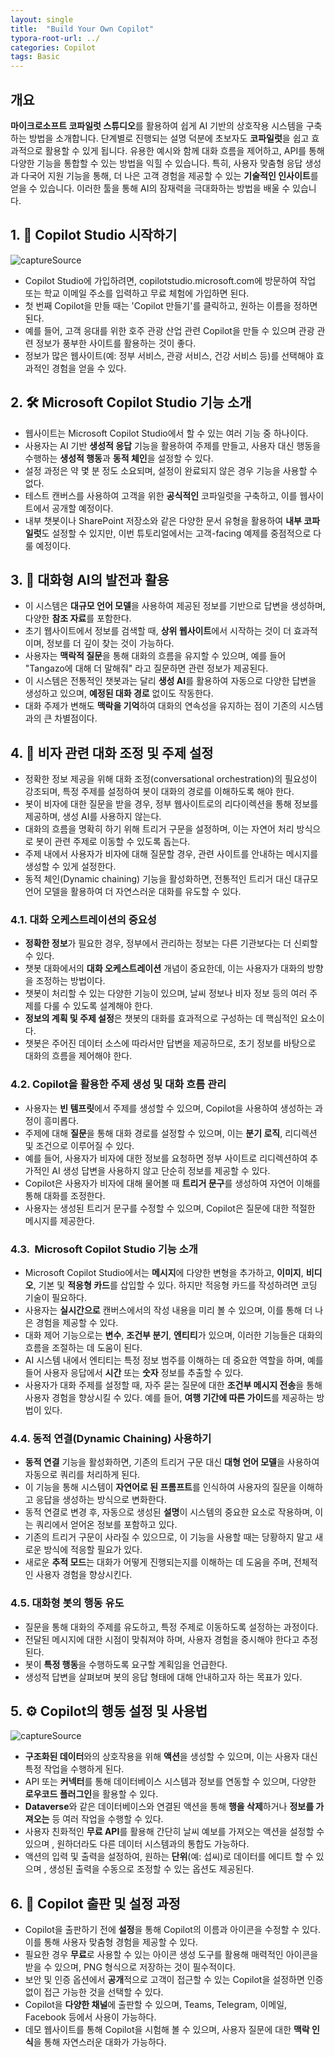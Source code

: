 ```yaml
---
layout: single
title:  "Build Your Own Copilot"
typora-root-url: ../
categories: Copilot
tags: Basic
---
```








## 개요

**마이크로소프트 코파일럿 스튜디오**를 활용하여 쉽게 AI 기반의 상호작용 시스템을 구축하는 방법을 소개합니다. 단계별로 진행되는 설명 덕분에 초보자도 **코파일럿**을 쉽고 효과적으로 활용할 수 있게 됩니다. 유용한 예시와 함께 대화 흐름을 제어하고, API를 통해 다양한 기능을 통합할 수 있는 방법을 익힐 수 있습니다. 특히, 사용자 맞춤형 응답 생성과 다국어 지원 기능을 통해, 더 나은 고객 경험을 제공할 수 있는 **기술적인 인사이트**를 얻을 수 있습니다. 이러한 툴을 통해 AI의 잠재력을 극대화하는 방법을 배울 수 있습니다.

## 1. 🎉 Copilot Studio 시작하기

![captureSource](https://resource-release.s3.ap-northeast-2.amazonaws.com/thumbnails/SCYsIChlyTk/0.jpg)

- Copilot Studio에 가입하려면, copilotstudio.microsoft.com에 방문하여 작업 또는 학교 이메일 주소를 입력하고 무료 체험에 가입하면 된다. 
- 첫 번째 Copilot을 만들 때는 'Copilot 만들기'를 클릭하고, 원하는 이름을 정하면 된다. 
- 예를 들어, 고객 응대를 위한 호주 관광 산업 관련 Copilot을 만들 수 있으며 관광 관련 정보가 풍부한 사이트를 활용하는 것이 좋다. 
- 정보가 많은 웹사이트(예: 정부 서비스, 관광 서비스, 건강 서비스 등)를 선택해야 효과적인 경험을 얻을 수 있다. 



## 2. 🛠️ Microsoft Copilot Studio 기능 소개

- 웹사이트는 Microsoft Copilot Studio에서 할 수 있는 여러 기능 중 하나이다. 
- 사용자는 AI 기반 **생성적 응답** 기능을 활용하여 주제를 만들고, 사용자 대신 행동을 수행하는 **생성적 행동**과 **동적 체인**을 설정할 수 있다. 
- 설정 과정은 약 몇 분 정도 소요되며, 설정이 완료되지 않은 경우 기능을 사용할 수 없다. 
- 테스트 캔버스를 사용하여 고객을 위한 **공식적인** 코파일럿을 구축하고, 이를 웹사이트에서 공개할 예정이다. 
- 내부 챗봇이나 SharePoint 저장소와 같은 다양한 문서 유형을 활용하여 **내부 코파일럿**도 설정할 수 있지만, 이번 튜토리얼에서는 고객-facing 예제를 중점적으로 다룰 예정이다. 



## 3. 🤖 대화형 AI의 발전과 활용

- 이 시스템은 **대규모 언어 모델**을 사용하여 제공된 정보를 기반으로 답변을 생성하며, 다양한 **참조 자료**를 포함한다. 
- 초기 웹사이트에서 정보를 검색할 때, **상위 웹사이트**에서 시작하는 것이 더 효과적이며, 정보를 더 깊이 찾는 것이 가능하다. 
- 사용자는 **맥락적 질문**을 통해 대화의 흐름을 유지할 수 있으며, 예를 들어 "Tangazo에 대해 더 말해줘" 라고 질문하면 관련 정보가 제공된다. 
- 이 시스템은 전통적인 챗봇과는 달리 **생성 AI**를 활용하여 자동으로 다양한 답변을 생성하고 있으며, **예정된 대화 경로** 없이도 작동한다. 
- 대화 주제가 변해도 **맥락을 기억**하여 대화의 연속성을 유지하는 점이 기존의 시스템과의 큰 차별점이다. 



## 4. 🛂 비자 관련 대화 조정 및 주제 설정

- 정확한 정보 제공을 위해 대화 조정(conversational orchestration)의 필요성이 강조되며, 특정 주제를 설정하여 봇이 대화의 경로를 이해하도록 해야 한다. 
- 봇이 비자에 대한 질문을 받을 경우, 정부 웹사이트로의 리다이렉션을 통해 정보를 제공하며, 생성 AI를 사용하지 않는다. 
- 대화의 흐름을 명확히 하기 위해 트리거 구문을 설정하며, 이는 자연어 처리 방식으로 봇이 관련 주제로 이동할 수 있도록 돕는다. 
- 주제 내에서 사용자가 비자에 대해 질문할 경우, 관련 사이트를 안내하는 메시지를 생성할 수 있게 설정한다. 
- 동적 체인(Dynamic chaining) 기능을 활성화하면, 전통적인 트리거 대신 대규모 언어 모델을 활용하여 더 자연스러운 대화를 유도할 수 있다. 

### 4.1. 대화 오케스트레이션의 중요성

- **정확한 정보**가 필요한 경우, 정부에서 관리하는 정보는 다른 기관보다는 더 신뢰할 수 있다. 
- 챗봇 대화에서의 **대화 오케스트레이션** 개념이 중요한데, 이는 사용자가 대화의 방향을 조정하는 방법이다. 
- 챗봇이 처리할 수 있는 다양한 기능이 있으며, 날씨 정보나 비자 정보 등의 여러 주제를 다룰 수 있도록 설계해야 한다. 
- **정보의 계획 및 주제 설정**은 챗봇의 대화를 효과적으로 구성하는 데 핵심적인 요소이다. 
- 챗봇은 주어진 데이터 소스에 따라서만 답변을 제공하므로, 초기 정보를 바탕으로 대화의 흐름을 제어해야 한다. 

### 4.2. Copilot을 활용한 주제 생성 및 대화 흐름 관리

- 사용자는 **빈 템프릿**에서 주제를 생성할 수 있으며, Copilot을 사용하여 생성하는 과정이 흥미롭다. 
- 주제에 대해 **질문**을 통해 대화 경로를 설정할 수 있으며, 이는 **분기 로직**, 리디렉션 및 조건으로 이루어질 수 있다. 
- 예를 들어, 사용자가 비자에 대한 정보를 요청하면 정부 사이트로 리디렉션하여 추가적인 AI 생성 답변을 사용하지 않고 단순히 정보를 제공할 수 있다. 
- Copilot은 사용자가 비자에 대해 물어볼 때 **트리거 문구**를 생성하여 자연어 이해를 통해 대화를 조정한다. 
- 사용자는 생성된 트리거 문구를 수정할 수 있으며, Copilot은 질문에 대한 적절한 메시지를 제공한다. 

### 4.3. ️ Microsoft Copilot Studio 기능 소개

- Microsoft Copilot Studio에서는 **메시지**에 다양한 변형을 추가하고, **이미지**, **비디오**, 기본 및 **적응형 카드**를 삽입할 수 있다. 하지만 적응형 카드를 작성하려면 코딩 기술이 필요하다. 
- 사용자는 **실시간으로** 캔버스에서의 작성 내용을 미리 볼 수 있으며, 이를 통해 더 나은 경험을 제공할 수 있다. 
- 대화 제어 기능으로는 **변수**, **조건부 분기**, **엔티티**가 있으며, 이러한 기능들은 대화의 흐름을 조절하는 데 도움이 된다. 
- AI 시스템 내에서 엔티티는 특정 정보 범주를 이해하는 데 중요한 역할을 하며, 예를 들어 사용자 응답에서 **시간** 또는 **숫자** 정보를 추출할 수 있다. 
- 사용자가 대화 주제를 설정할 때, 자주 묻는 질문에 대한 **조건부 메시지 전송**을 통해 사용자 경험을 향상시킬 수 있다. 예를 들어, **여행 기간에 따른 가이드**를 제공하는 방법이 있다. 

### 4.4. 동적 연결(Dynamic Chaining) 사용하기

- **동적 연결** 기능을 활성화하면, 기존의 트리거 구문 대신 **대형 언어 모델**을 사용하여 자동으로 쿼리를 처리하게 된다. 
- 이 기능을 통해 시스템이 **자연어로 된 프롬프트**를 인식하여 사용자의 질문을 이해하고 응답을 생성하는 방식으로 변화한다. 
- 동적 연결로 변경 후, 자동으로 생성된 **설명**이 시스템의 중요한 요소로 작용하며, 이는 쿼리에서 얻어온 정보를 포함하고 있다. 
- 기존의 트리거 구문이 사라질 수 있으므로, 이 기능을 사용할 때는 당황하지 말고 새로운 방식에 적응할 필요가 있다. 
- 새로운 **추적 모드**는 대화가 어떻게 진행되는지를 이해하는 데 도움을 주며, 전체적인 사용자 경험을 향상시킨다. 

### 4.5. 대화형 봇의 행동 유도

- 질문을 통해 대화의 주제를 유도하고, 특정 주제로 이동하도록 설정하는 과정이다. 
- 전달된 메시지에 대한 시점이 맞춰져야 하며, 사용자 경험을 중시해야 한다고 추정된다. 
- 봇이 **특정 행동**을 수행하도록 요구할 계획임을 언급한다. 
- 생성적 답변을 살펴보며 봇의 응답 형태에 대해 안내하고자 하는 목표가 있다. 

## 5. ⚙️ Copilot의 행동 설정 및 사용법

![captureSource](https://resource-release.s3.ap-northeast-2.amazonaws.com/thumbnails/SCYsIChlyTk/1341.jpg)

- **구조화된 데이터**와의 상호작용을 위해 **액션**을 생성할 수 있으며, 이는 사용자 대신 특정 작업을 수행하게 된다. 
- API 또는 **커넥터**를 통해 데이터베이스 시스템과 정보를 연동할 수 있으며, 다양한 **로우코드 플러그인**을 활용할 수 있다. 
- **Dataverse**와 같은 데이터베이스와 연결된 액션을 통해 **행을 삭제**하거나 **정보를 가져오는** 등 여러 작업을 수행할 수 있다. 
- 사용자 친화적인 **무료 API**를 활용해 간단히 날씨 예보를 가져오는 액션을 설정할 수 있으며 , 원하더라도 다른 데이터 시스템과의 통합도 가능하다. 
- 액션의 입력 및 출력을 설정하여, 원하는 **단위**(예: 섭씨)로 데이터를 에디트 할 수 있으며 , 생성된 출력을 수동으로 조정할 수 있는 옵션도 제공된다. 



## 6. 🚀 Copilot 출판 및 설정 과정

- Copilot을 출판하기 전에 **설정**을 통해 Copilot의 이름과 아이콘을 수정할 수 있다. 이를 통해 사용자 맞춤형 경험을 제공할 수 있다. 
- 필요한 경우 **무료**로 사용할 수 있는 아이콘 생성 도구를 활용해 매력적인 아이콘을 받을 수 있으며, PNG 형식으로 저장하는 것이 필수적이다. 
- 보안 및 인증 옵션에서 **공개**적으로 고객이 접근할 수 있는 Copilot을 설정하면 인증 없이 접근 가능한 것을 선택할 수 있다. 
- Copilot을 **다양한 채널**에 출판할 수 있으며, Teams, Telegram, 이메일, Facebook 등에서 사용이 가능하다. 
- 데모 웹사이트를 통해 Copilot을 시험해 볼 수 있으며, 사용자 질문에 대한 **맥락 인식**을 통해 자연스러운 대화가 가능하다. 
